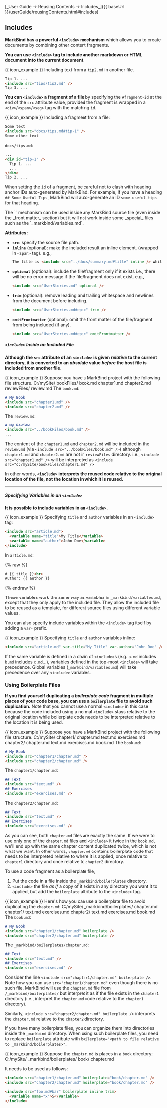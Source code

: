 <span id="link" class="d-none">
<md>[_User Guide → Reusing Contents → Includes_]({{ baseUrl }}/userGuide/reusingContents.html#includes)</md>
</span>

## Includes

<span id="overview">

**MarkBind has a powerful `<include>` mechanism** which allows you to create documents by combining other content fragments.
</span>

**You can use `<include>` tag to include another markdown or HTML document into the current document.**

<div class="indented">

{{ icon_example }} Including text from a `tip2.md` in another file.
```html
Tip 1. ...
<include src="tips/tip2.md" />
Tip 3. ...
```
</div>

**You can `<include>` a fragment of a file** by specifying the `#fragment-id` at the end of the `src` attribute value, provided the fragment is wrapped in a `<div>`/`<span>`/`<seg>` tag with the matching `id`.

<div class="indented">

{{ icon_example }} Including a fragment from a file:
```html
Some text
<include src="docs/tips.md#tip-1" />
Some other text
```

`docs/tips.md`:
```html
...
<div id="tip-1" />
  Tip 1. ...
  ...
</div>
Tip 2. ...
```
</div>

<box type="warning">

When setting the `id` of a fragment, be careful not to clash with heading anchor IDs auto-generated by MarkBind. For example, if you have a heading `## Some Useful Tips`, MarkBind will auto-generate an ID `some-useful-tips` for that heading.

</box>

<include src="tip.md" boilerplate >
<span id="tip_body">
The `<include>` mechanism can be used inside any MarkBind source file (even inside the _front matter_ section) but it will not work inside some _special_ files such as the `_markbind/variables.md`.
</span>
</include>

**Attributes:**
* **`src`**: specify the source file path.
* **`inline`** (optional): make the included result an inline element. (wrapped in `<span>` tag). e.g.,
  ```html
  The title is <include src="../docs/summary.md#title" inline /> while ...
   ```
* **`optional`** (optional): include the file/fragment only if it exists i.e., there will be no error message if the file/fragment does not exist. e.g.,
  ```html
  <include src="UserStories.md" optional />
  ```
* **`trim`** (optional): remove leading and trailing whitespace and newlines from the document before including.
  ```html
  <include src="UserStories.md#epic" trim />
  ```
* **`omitFrontmatter`** (optional): omit the front matter of the file/fragment from being included (if any).
  ```html
  <include src="UserStories.md#epic" omitFrontmatter />
  ```

##### `<include>` Inside an Included File

**Although the `src` attribute of an `<include>` is given _relative_ to the current directory, it is converted to an _absolute_ value _before_ the <tooltip content="i.e., the file containing the `<include>`">host file</tooltip> is included from another file.**

<div class="indented">

{{ icon_example }} Suppose you have a MarkBind project with the following file structure.
<tree>
C:/mySite/
  bookFiles/
    book.md
    chapter1.md
    chapter2.md
  reviewFiles/
    review.md
</tree>
The `book.md`:
```markdown
# My Book
<include src="chapter1.md" />
<include src="chapter2.md" />
```
The `review.md`:

```markdown
# My Review
<include src="../bookFiles/book.md" />
...
```

The content of the `chapter1.md` and `chapter2.md` will be included in the `review.md` (via `<include src="../bookFiles/book.md" />`) although `chapter1.md` and `chapter2.md` are not in `reviewFiles` directory. i.e., `<include src="chapter1.md" />` will be interpreted as `<include src="c:/mySite/bookFiles/chapter1.md" />`
</div>

In other words, **`<include>` interprets the reused code relative to the original location of the file, not the location in which it is reused.**

<hr><!-- ======================================================================================================= -->

##### Specifying Variables in an `<include>`

**It is possible to include variables in an `<include>`.**

<div class="indented">

{{ icon_example }} Specifying `title` and `author` variables in an `<include>` tag:

```html
<include src="article.md">
  <variable name="title">My Title</variable>
  <variable name="author">John Doe</variable>
</include>
```

In `article.md`:

{% raw %}
```html
# {{ title }}<br>
Author: {{ author }}
```
{% endraw %}
</div>

These variables work the same way as variables in `_markbind/variables.md`, except that they only apply to the included file. They allow the included file to be reused as a template, for different source files using different variable values.

You can also specify include variables within the `<include>` tag itself by adding a `var-` prefix.

<div class="indented">

{{ icon_example }} Specifying `title` and `author` variables inline:
```html
<include src="article.md" var-title="My Title" var-author="John Doe" />
```
</div>

If the same variable is defined in a chain of `<include>`s (e.g. `a.md` includes `b.md` includes `c.md`...), variables defined in the top-most `<include>` will take precedence. Global variables (`_markbind/variables.md`) will take precedence over any `<include>` variables.

### Using Boilerplate Files

**If you find yourself duplicating a <tooltip content="code that needs to stay relative to the directory in which it used">_boilerplate code_</tooltip> fragment in multiple places of your code base, you can use a `boilerplate` file to avoid such duplication.** Note that you cannot use a normal `<include>` in this case because the code included using a normal `<include>` stays relative to the original location while boilerplate code needs to be interpreted relative to the location it is being used.

<div class="indented">

{{ icon_example }} Suppose you have a MarkBind project with the following file structure.
<tree>
C:/mySite/
  chapter1/
    chapter.md
    text.md
    exercises.md
  chapter2/
    chapter.md
    text.md
    exercises.md
  book.md
</tree>
The `book.md`:
```markdown
# My Book
<include src="chapter1/chapter.md" />
<include src="chapter2/chapter.md" />
```
The `chapter1/chapter.md`:

```markdown
## Text
<include src="text.md" />
## Exercises
<include src="exercises.md" />
```
The `chapter2/chapter.md`:

```markdown
## Text
<include src="text.md" />
## Exercises
<include src="exercises.md" />
```

As you can see, both `chapter.md` files are exactly the same. If we were to use only one of the `chapter.md` files and `<include>` it twice in the `book.md`, we'll end up with the same chapter content duplicated twice, which is not what we want. In other words, `chapter.md` contains boilerplate code that needs to be interpreted relative to where it is applied, once relative to `chapter1` directory and once relative to `chapter2` directory.
</div>

To use a code fragment as a boilerplate file,
1. Put the code in a file inside the `_markbind/boilerplates` directory.
2. `<include>` the file _as if_ a copy of it exists in any directory you want it to applied, but add the `boilerplate` attribute to the `<include>` tag.

<div class="indented">

{{ icon_example }} Here's how you can use a boilerplate file to avoid duplicating the `chapter.md`:
<tree>
C:/mySite/
  _markbind/boilerplates/
    chapter.md
  chapter1/
    text.md
    exercises.md
  chapter2/
    text.md
    exercises.md
  book.md
</tree>
The `book.md`:
```markdown
# My Book
<include src="chapter1/chapter.md" boilerplate />
<include src="chapter2/chapter.md" boilerplate />
```
The `_markbind/boilerplates/chapter.md`:

```markdown
## Text
<include src="text.md" />
## Exercises
<include src="exercises.md" />
```

Consider the line `<include src="chapter1/chapter.md" boilerplate />`. Note how you can use `src="chapter1/chapter.md"` even though there is no such file. MarkBind will use the `chapter.md` file from `/_markbind/boilerplates/` but interpret it as if the file exists in the `chapter1` directory (i.e., interpret the `chapter.md` code relative to the `chapter1` directory).

Similarly, `<include src="chapter2/chapter.md" boilerplate />` interprets the `chapter.md` relative to the `chapter2` directory.
</div>

If you have many boilerplate files, you can organize them into directories inside the `_markbind` directory. When using such boilerplate files, you need to replace `boilerplate` attribute with `boilerplate="<path to file relative to _markbind/boilerplates>"`.

<div class="indented">

{{ icon_example }} Suppose the `chapter.md` is places in a `book` directory:
<tree>
C:/mySite/
  _markbind/boilerplates/
    book/
      chapter.md
</tree>

It needs to be used as follows:
```markdown
<include src="chapter1/chapter.md" boilerplate="book/chapter.md" />
<include src="chapter2/chapter.md" boilerplate="book/chapter.md" />
```
</div>


<span id="short" class="d-none">

```markdown
<include src="foo.md#bar" boilerplate inline trim>
  <variable name="x">5</variable>
</include>
```
</span>
